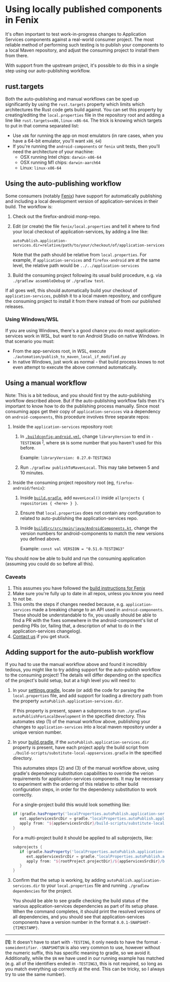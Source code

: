 # Using locally published components in Fenix

It's often important to test work-in-progress changes to Application Services components against a real-world
consumer project. The most reliable method of performing such testing is to publish your
components to a local Maven repository, and adjust the consuming project to install them
from there.

With support from the upstream project, it's possible to do this in a single step using
our auto-publishing workflow.

## rust.targets

Both the auto-publishing and manual workflows can be sped up significantly by
using the `rust.targets` property which limits which architectures the Rust
code gets build against.  You can set this property by creating/editing the
`local.properties` file in the repository root and adding a line like
`rust.targets=x86,linux-x86-64`.  The trick is knowing which targets to put in
that comma separated list:

  - Use `x86` for running the app on most emulators (in rare cases, when you have a 64-bit emulator, you'll want `x86_64`)
  - If you're running the `android-components` or `fenix` unit tests, then you'll need the architecture of your machine:
    - OSX running Intel chips: `darwin-x86-64`
    - OSX running M1 chips: `darwin-aarch64`
    - Linux: `linux-x86-64`

## Using the auto-publishing workflow

Some consumers (notably [Fenix](https://github.com/mozilla-mobile/fenix/)) have support for
automatically publishing and including a local development version of application-services
in their build. The workflow is:

1. Check out the firefox-android monp-repo.
1. Edit (or create) the file `fenix/local.properties` and tell it where to
   find your local checkout of application-services, by adding a line like:

   `autoPublish.application-services.dir=relative/path/to/your/checkout/of/application-services`

   Note that the path should be relative from `local.properties`. For example, if `application-services`
   and `firefox-android` are at the same level, the relative path would be `../../application-services`
1. Build the consuming project following its usual build procedure, e.g. via `./gradlew assembleDebug` or `./gradlew
   test`.

If all goes well, this should automatically build your checkout of `application-services`, publish it
to a local maven repository, and configure the consuming project to install it from there instead of
from our published releases.

### Using Windows/WSL

If you are using Windows, there's a good chance you do most application-services work
in WSL, but want to run Android Studio on native Windows. In that scenario you must:

* From the app-services root, in WSL, execute `./automation/publish_to_maven_local_if_modified.py`
* In native Windows, just work as normal - that build process knows to not even attempt to
  execute the above command automatically.

## Using a manual workflow

Note: This is a bit tedious, and you should first try the auto-publishing workflow described
above. But if the auto-publishing workflow fails then it's important to know how to do the publishing process manually. Since most consuming apps get their copy of `application-services` via a dependency
on `android-components`, this procedure involves three separate repos:

1. Inside the `application-services` repository root:
    1. In [`.buildconfig-android.yml`](https://github.com/mozilla/application-services/blob/main/.buildconfig-android.yml), change
       `libraryVersion` to end in `-TESTING$N` <sup><a href="#note1">1</a></sup>,
       where `$N` is some number that you haven't used for this before.

       Example: `libraryVersion: 0.27.0-TESTING3`

    2. Run `./gradlew publishToMavenLocal`. This may take between 5 and 10 minutes.

1. Inside the consuming project repository root (eg, `firefox-android/fenix`):
    1. Inside [`build.gradle`](https://github.com/mozilla-mobile/firefox-android/blob/main/fenix/build.gradle), add
       `mavenLocal()` inside `allprojects { repositories { <here> } }`.

    2. Ensure that `local.properties` does not contain any configuration to
       related to auto-publishing the application-services repo.

    3. Inside [`buildSrc/src/main/java/AndroidComponents.kt`](https://github.com/mozilla-mobile/fenix/blob/main/buildSrc/src/main/java/AndroidComponents.kt), change the
       version numbers for android-components to
       match the new versions you defined above.

       Example: `const val VERSION = "0.51.0-TESTING3"`

You should now be able to build and run the consuming application (assuming you could
do so before all this).

### Caveats

1. This assumes you have followed the [build instructions for Fenix](../building.md#building-for-fenix)
2. Make sure you're fully up to date in all repos, unless you know you need to
   not be.
3. This omits the steps if changes needed because, e.g. `application-services`
   made a breaking change to an API used in `android-components`. These should be
   understandable to fix, you usually should be able to find a PR with the fixes
   somewhere in the android-component's list of pending PRs (or, failing that, a
   description of what to do in the application-services changelog).
4. [Contact us](../README.md#contact-us) if you get stuck.


## Adding support for the auto-publish workflow

If you had to use the manual workflow above and found it incredibly tedious, you might like to
try adding support for the auto-publish workflow to the consuming project! The details will differ
depending on the specifics of the project's build setup, but at a high level you will need to:

1. In your [settings.gradle](https://github.com/mozilla-mobile/fenix/blob/main/settings.gradle), locate (or add) the code for parsing the `local.properties` file,
   and add support for loading a directory path from the property `autoPublish.application-services.dir`.

   If this property is present, spawn a subprocess to run `./gradlew autoPublishForLocalDevelopment`
   in the specified directory. This automates step (1) of the manual workflow above, publishing your
   changes to `application-services` into a local maven repository under a unique version number.

1. In your [build.gradle](https://github.com/mozilla-mobile/fenix/blob/main/build.gradle), if the `autoPublish.application-services.dir` property
   is present, have each project apply the build script from `./build-scripts/substitute-local-appservices.gradle`
   in the specified directory.

   This automates steps (2) and (3) of the manual workflow above, using gradle's dependency substitution
   capabilities to override the verion requirements for application-services components. It may be necessary
   to experiment with the ordering of this relative to other build configuration steps, in order for the
   dependency substitution to work correctly.

   For a single-project build this would look something like:

   ```groovy
   if (gradle.hasProperty('localProperties.autoPublish.application-services.dir')) {
      ext.appServicesSrcDir = gradle."localProperties.autoPublish.application-services.dir"
      apply from: "${appServicesSrcDir}/build-scripts/substitute-local-appservices.gradle"
   }
   ```

   For a multi-project build it should be applied to all subprojects, like:

   ```groovy
   subprojects {
      if (gradle.hasProperty('localProperties.autoPublish.application-services.dir')) {
         ext.appServicesSrcDir = gradle."localProperties.autoPublish.application-services.dir"
         apply from: "${rootProject.projectDir}/${appServicesSrcDir}/build-scripts/substitute-local-appservices.gradle"
      }
   }
   ```

1. Confirm that the setup is working, by adding `autoPublish.application-services.dir` to your
   `local.properties` file and running `./gradlew dependencies` for the project.

   You should be able to see gradle checking the build status of the various application-services
   dependencies as part of its setup phase. When the command completes, it should print the resolved
   versions of all dependencies, and you should see that application-services components have a version
   number in the format `0.0.1-SNAPSHOT-{TIMESTAMP}`.

---

<b id="note1">[1]</b>: It doesn't have to start with `-TESTING`, it only needs
to have the format `-someidentifier`. `-SNAPSHOT$N` is also very common to use,
however without the numeric suffix, this has specific meaning to gradle, so we
avoid it.  Additionally, while the `$N` we have used in our running example has
matched (e.g. all of the identifiers ended in `-TESTING3`, this is not required,
so long as you match everything up correctly at the end. This can be tricky, so
I always try to use the same number).
